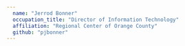 ```yaml
---
  name: "Jerrod Bonner"
  occupation_title: "Director of Information Technology"
  affiliation: "Regional Center of Orange County"
  github: "pjbonner"
---
```

